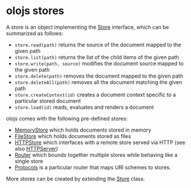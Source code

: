 # olojs stores
A store is an object implementing the [Store] interface, which
can be summarized as follows:

* `store.read(path)` returns the source of the document mapped to the given
  path
* `store.list(path)` returns the list of the child items of the given path
* `store.write(path, source)` modifies the document source mapped to the
  given path
* `store.delete(path)` removes the document mapped to the given path
* `store.deleteAll(path)` removes all the document matching the given path
* `store.createContext(id)` creates a document context specific to a particular
  stored document
* `store.load(id)` reads, evaluates and renders a document

olojs comes with the following pre-defined stores:

* [MemoryStore](./api/memory-store.md) which holds documents stored in memory
* [FileStore](./api/file-store.md) which holds documents stored as files
* [HTTPStore](./api/http-store.md) which interfaces with a remote store served
  via HTTP (see also [HTTPServer])
* [Router](./api/router.md) which bounds together multiple stores while
  behaving like a single store
* [Protocols](./api/protocols.md) is a particular router that maps URI schemes
  to stores.
  
More stores can be created by extending the [Store] class.


[Store]: ./api/store.md
[HTTPServer]: ./api/http-server.md
